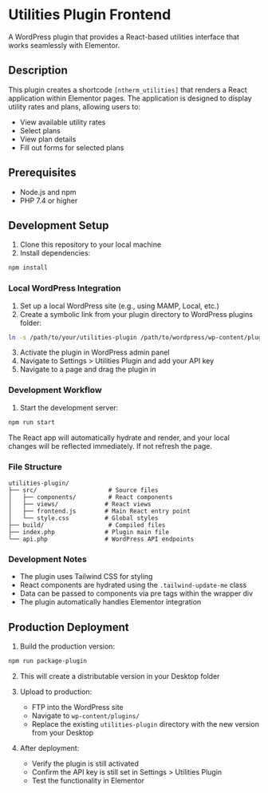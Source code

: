 # Utilities Plugin Frontend

A WordPress plugin that provides a React-based utilities interface that works seamlessly with Elementor.

## Description

This plugin creates a shortcode `[ntherm_utilities]` that renders a React application within Elementor pages. The application is designed to display utility rates and plans, allowing users to:

- View available utility rates
- Select plans
- View plan details
- Fill out forms for selected plans

## Prerequisites

- Node.js and npm
- PHP 7.4 or higher

## Development Setup

1. Clone this repository to your local machine
2. Install dependencies:
```bash
npm install
```

### Local WordPress Integration

1. Set up a local WordPress site (e.g., using MAMP, Local, etc.)
2. Create a symbolic link from your plugin directory to WordPress plugins folder:
```bash
ln -s /path/to/your/utilities-plugin /path/to/wordpress/wp-content/plugins/utilities-plugin
```
3. Activate the plugin in WordPress admin panel
4. Navigate to Settings > Utilities Plugin and add your API key
5. Navigate to a page and drag the plugin in

### Development Workflow

1. Start the development server:
```bash
npm run start
```

The React app will automatically hydrate and render, and your local changes will be reflected immediately. If not refresh the page.

### File Structure

```
utilities-plugin/
├── src/                    # Source files
│   ├── components/         # React components
│   ├── views/             # React views
│   ├── frontend.js        # Main React entry point
│   └── style.css          # Global styles
├── build/                  # Compiled files
├── index.php              # Plugin main file
└── api.php                # WordPress API endpoints
```

### Development Notes

- The plugin uses Tailwind CSS for styling
- React components are hydrated using the `.tailwind-update-me` class
- Data can be passed to components via pre tags within the wrapper div
- The plugin automatically handles Elementor integration

## Production Deployment

1. Build the production version:
```bash
npm run package-plugin
```

2. This will create a distributable version in your Desktop folder

3. Upload to production:
   - FTP into the WordPress site
   - Navigate to `wp-content/plugins/`
   - Replace the existing `utilities-plugin` directory with the new version from your Desktop

4. After deployment:
   - Verify the plugin is still activated
   - Confirm the API key is still set in Settings > Utilities Plugin
   - Test the functionality in Elementor 